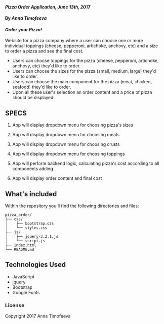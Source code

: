 #### _Pizza Order Application, June 13th, 2017_

#### By _**Anna Timofeeva**_

#### _Order your Pizza!_

Website for a pizza company where a user can choose one or more individual toppings (cheese, pepperoni, artichoke, anchovy, etc) and a size to order a pizza and see the final cost.


* Users can choose toppings for the pizza (cheese, pepperoni, artichoke, anchovy, etc) they'd like to order.
* Users can choose the sizes for the pizza (small, medium, large) they'd like to order.
* Users can choose the main component for the pizza (meat, chicken, seafood) they'd like to order.
* Upon all these user's selection an order content and a price of pizza should be displayed.

## SPECS

1. App will display dropdown menu for choosing pizza's sizes

2. App will display dropdown menu for choosing meats

3. App will display dropdown menu for choosing crusts

4. App will display dropdown menu for choosing toppings

5. App will perform backend logic, calculating pizza's cost according to all components adding

6. App will display order content and final cost

## What's included
Within the repository you'll find the following directories and files:

```
pizza_order/
├── css/
│    ├── bootstrap.css
│    └── styles.css
├── js/
│    ├── jquery-3.2.1.js
│    └── script.js
├── index.html
└── README.md
```


## Technologies Used
* JavaScript
* jquery
* Bootstrap
* Google Fonts

### License
Copyright 2017 Anna Timofeeva  
